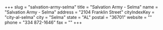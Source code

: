 +++
slug = "salvation-army-selma"
title = "Salvation Army - Selma"
name = "Salvation Army - Selma"
address = "2104 Franklin Street"
cityIndexKey = "city-al-selma"
city = "Selma"
state = "AL"
postal = "36701"
website = ""
phone = "334 872-1646"
fax = ""
+++
